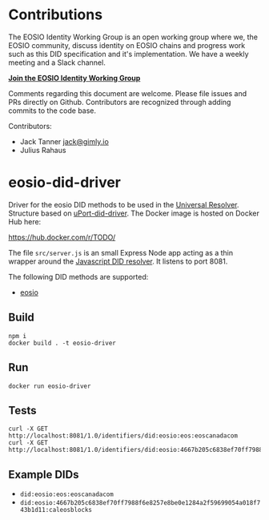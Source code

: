 # Contributions

The EOSIO Identity Working Group is an open working group where we, the EOSIO community, discuss identity on EOSIO chains and progress work such as this DID specification and it's implementation. We have a weekly meeting and a Slack channel.

**[Join the EOSIO Identity Working Group](https://www.gimly.io/eosio-identity)**

Comments regarding this document are welcome. Please file issues and PRs directly on Github. Contributors are recognized through adding commits to the code base.

Contributors:

- Jack Tanner <jack@gimly.io>
- Julius Rahaus

# eosio-did-driver

Driver for the eosio DID methods to be used in the [Universal Resolver](https://github.com/decentralized-identity/universal-resolver). Structure based on [uPort-did-driver](https://github.com/uport-project/uport-did-driver). The Docker image is hosted on Docker Hub here:

<https://hub.docker.com/r/TODO/>

The file `src/server.js` is an small Express Node app acting as a thin wrapper around the [Javascript DID resolver](https://github.com/decentralized-identity/did-resolver). It listens to port 8081.

The following DID methods are supported:

- [eosio](https://github.com/Gimly-Blockchain/eosio-did-resolver)

## Build

```
npm i
docker build . -t eosio-driver
```

## Run 

```
docker run eosio-driver
```

## Tests

```
curl -X GET http://localhost:8081/1.0/identifiers/did:eosio:eos:eoscanadacom
curl -X GET http://localhost:8081/1.0/identifiers/did:eosio:4667b205c6838ef70ff7988f6e8257e8be0e1284a2f59699054a018f743b1d11:caleosblocks
```

## Example DIDs

- `did:eosio:eos:eoscanadacom`
- `did:eosio:4667b205c6838ef70ff7988f6e8257e8be0e1284a2f59699054a018f743b1d11:caleosblocks`